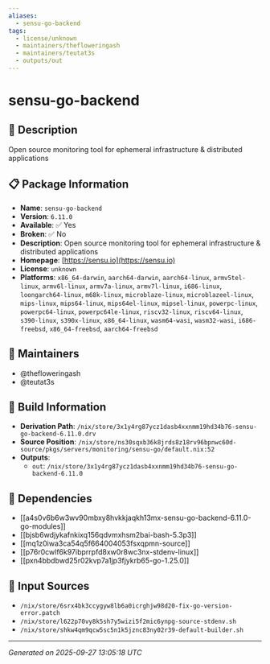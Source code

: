 ```yaml
---
aliases:
  - sensu-go-backend
tags:
  - license/unknown
  - maintainers/thefloweringash
  - maintainers/teutat3s
  - outputs/out
---
```


# sensu-go-backend

## 📝 Description

Open source monitoring tool for ephemeral infrastructure & distributed applications

## 📋 Package Information

- **Name**: `sensu-go-backend`
- **Version**: `6.11.0`
- **Available**: ✅ Yes
- **Broken**: ✅ No
- **Description**: Open source monitoring tool for ephemeral infrastructure & distributed applications
- **Homepage**: [https://sensu.io](https://sensu.io)
- **License**: `unknown`
- **Platforms**: `x86_64-darwin`, `aarch64-darwin`, `aarch64-linux`, `armv5tel-linux`, `armv6l-linux`, `armv7a-linux`, `armv7l-linux`, `i686-linux`, `loongarch64-linux`, `m68k-linux`, `microblaze-linux`, `microblazeel-linux`, `mips-linux`, `mips64-linux`, `mips64el-linux`, `mipsel-linux`, `powerpc-linux`, `powerpc64-linux`, `powerpc64le-linux`, `riscv32-linux`, `riscv64-linux`, `s390-linux`, `s390x-linux`, `x86_64-linux`, `wasm64-wasi`, `wasm32-wasi`, `i686-freebsd`, `x86_64-freebsd`, `aarch64-freebsd`
## 👥 Maintainers

- @thefloweringash
- @teutat3s


## 🔧 Build Information

- **Derivation Path**: `/nix/store/3x1y4rg87ycz1dasb4xxnmm19hd34b76-sensu-go-backend-6.11.0.drv`
- **Source Position**: `/nix/store/ns30sqxb36k8jrds8z18rv96bpnwc60d-source/pkgs/servers/monitoring/sensu-go/default.nix:52`
- **Outputs**:
  - `out`:  `/nix/store/3x1y4rg87ycz1dasb4xxnmm19hd34b76-sensu-go-backend-6.11.0`

## 🔗 Dependencies

- [[a4s0v6b6w3wv90mbxy8hvkkjaqkh13mx-sensu-go-backend-6.11.0-go-modules]]
- [[bjsb6wdjykafnkixq156qdvmxhsm2bai-bash-5.3p3]]
- [[mq1z0iwa3ca54q5f664004053fsxqpmn-source]]
- [[p76r0cwlf6k97ibprrpfd8xw0r8wc3nx-stdenv-linux]]
- [[pxn4bbdbwd25r02kvp7a1jp3fjykrb65-go-1.25.0]]

## 📁 Input Sources

- `/nix/store/6srx4bk3ccygyw8lb6a0icrghjw98d20-fix-go-version-error.patch`
- `/nix/store/l622p70vy8k5sh7y5wizi5f2mic6ynpg-source-stdenv.sh`
- `/nix/store/shkw4qm9qcw5sc5n1k5jznc83ny02r39-default-builder.sh`

---
*Generated on 2025-09-27 13:05:18 UTC*
